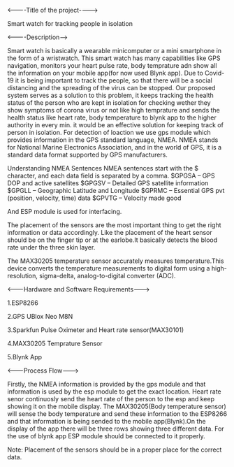 <----Title of the project---->

Smart watch for tracking people in isolation

<----Description-->

Smart watch is basically a wearable minicomputer or a mini smartphone in the form of a wristwatch. 
This smart watch has many capabilities like GPS navigation, monitors your heart pulse rate, body temprature adn show all the information 
on your mobile app(for now used Blynk app). 
Due to Covid-19 it is being important to track the people, so that there will be a social distancing and the spreading of the virus can be  stopped.
Our proposed system serves as a solution to this problem, it keeps tracking the health status of the person who are kept in isolation for checking wether they show symptoms of corona virus or not like high temprature and sends the health status like heart rate,  body temperature to blynk app to the higher authority in every min. 
it would be an effective solution for keeping track of person in isolation.
For detection of loaction we use gps module which provides information in the GPS standard language, NMEA. 
NMEA stands for National Marine Electronics Association, and in the world of GPS, it is a standard data format supported by GPS manufacturers.

Understanding NMEA Sentences
NMEA sentences start with the $ character, and each data field is separated by a comma.
$GPGSA – GPS DOP and active satellites
$GPGSV – Detailed GPS satellite information
$GPGLL – Geographic Latitude and Longitude
$GPRMC – Essential GPS pvt (position, velocity, time) data
$GPVTG – Velocity made good

And ESP module is used for interfacing. 

The placement of the sensors are the most important thing to get the right information or data accordingly.
Like the placement of the  heart sensor should be on the finger tip or at the earlobe.It basically detects the blood rate under the three skin layer.

The MAX30205 temperature sensor accurately measures temperature.This device converts the temperature measurements to digital form using a high-resolution, sigma-delta, analog-to-digital converter (ADC).


<---Hardware and Software Requirements--->
  
  1.ESP8266
  
  2.GPS UBlox Neo M8N
  
  3.Sparkfun Pulse Oximeter and Heart rate sensor(MAX30101)
  
  4.MAX30205 Temprature Sensor
  
  5.Blynk App


<---Process Flow--->

Firstly, the NMEA information is provided by the gps module and that information is used by the esp module to get the exact location.
Heart rate senor continuosly send the heart rate of the person to the esp and keep showing it on the mobile display. The MAX30205(Body temperature sensor) will sense the body temperature and send these information to the ESP8266 and that information is being sended to the mobile app(Blynk).On the display of the app there will be three rows showing three different data.
For the use of blynk app ESP module should be connected to it properly.

Note: Placement of the sensors should be in a proper place for the correct data.







